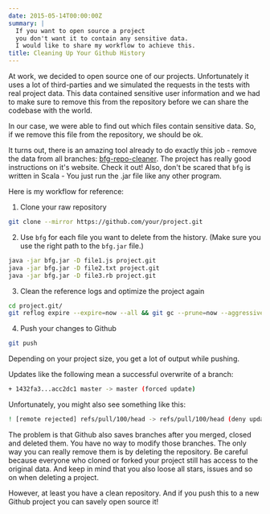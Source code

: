 ```yaml
---
date: 2015-05-14T00:00:00Z
summary: |
  If you want to open source a project
  you don't want it to contain any sensitive data.
  I would like to share my workflow to achieve this.
title: Cleaning Up Your Github History
---
```


At work, we decided to open source one of our projects.
Unfortunately it uses a lot of third-parties
and we simulated the requests in the tests with real project data.
This data contained sensitive user information
and we had to make sure to remove this from the repository before we can share the codebase with the world.

In our case, we were able to find out which files contain sensitive data.
So, if we remove this file from the repository, we should be ok.

It turns out, there is an amazing tool already to do exactly this job - remove the data from all branches: [bfg-repo-cleaner](https://rtyley.github.io/bfg-repo-cleaner/).
The project has really good instructions on it's website. Check it out!
Also, don't be scared that `bfg` is written in Scala - You just run the .jar file like any other program.

Here is my workflow for reference:

1. Clone your raw repository

``` sh
git clone --mirror https://github.com/your/project.git
```

2. Use `bfg` for each file you want to delete from the history.
(Make sure you use the right path to the `bfg.jar` file.)

``` sh
java -jar bfg.jar -D file1.js project.git
java -jar bfg.jar -D file2.txt project.git
java -jar bfg.jar -D file3.rb project.git
```

3. Clean the reference logs and optimize the project again

``` sh
cd project.git/
git reflog expire --expire=now --all && git gc --prune=now --aggressive
```

4. Push your changes to Github

``` sh
git push
```

Depending on your project size, you get a lot of output while pushing.

Updates like the following mean a successful overwrite of a branch:

``` sh
+ 1432fa3...acc2dc1 master -> master (forced update)
```

Unfortunately, you might also see something like this:

``` sh
! [remote rejected] refs/pull/100/head -> refs/pull/100/head (deny updating a hidden ref)
```

The problem is that Github also saves branches after you merged, closed and deleted them.
You have no way to modify those branches.
The only way you can really remove them is by deleting the repository.
Be careful because everyone who cloned or forked your project still has access to the original data.
And keep in mind that you also loose all stars, issues and so on when deleting a project.

However, at least you have a clean repository.
And if you push this to a new Github project you can savely open source it!
